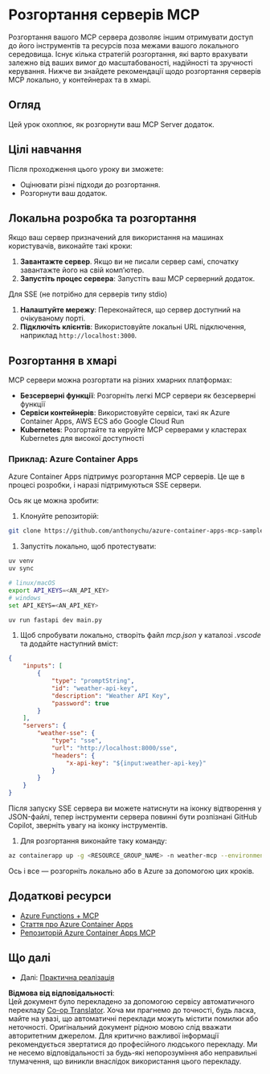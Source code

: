 <!--
CO_OP_TRANSLATOR_METADATA:
{
  "original_hash": "7816cc28f7ab9a54e31f9246429ffcd9",
  "translation_date": "2025-06-17T16:40:24+00:00",
  "source_file": "03-GettingStarted/09-deployment/README.md",
  "language_code": "uk"
}
-->
# Розгортання серверів MCP

Розгортання вашого MCP сервера дозволяє іншим отримувати доступ до його інструментів та ресурсів поза межами вашого локального середовища. Існує кілька стратегій розгортання, які варто врахувати залежно від ваших вимог до масштабованості, надійності та зручності керування. Нижче ви знайдете рекомендації щодо розгортання серверів MCP локально, у контейнерах та в хмарі.

## Огляд

Цей урок охоплює, як розгорнути ваш MCP Server додаток.

## Цілі навчання

Після проходження цього уроку ви зможете:

- Оцінювати різні підходи до розгортання.
- Розгорнути ваш додаток.

## Локальна розробка та розгортання

Якщо ваш сервер призначений для використання на машинах користувачів, виконайте такі кроки:

1. **Завантажте сервер**. Якщо ви не писали сервер самі, спочатку завантажте його на свій комп’ютер.  
1. **Запустіть процес сервера**: Запустіть ваш MCP серверний додаток.

Для SSE (не потрібно для серверів типу stdio)

1. **Налаштуйте мережу**: Переконайтеся, що сервер доступний на очікуваному порті.  
1. **Підключіть клієнтів**: Використовуйте локальні URL підключення, наприклад `http://localhost:3000`.

## Розгортання в хмарі

MCP сервери можна розгортати на різних хмарних платформах:

- **Безсерверні функції**: Розгорніть легкі MCP сервери як безсерверні функції  
- **Сервіси контейнерів**: Використовуйте сервіси, такі як Azure Container Apps, AWS ECS або Google Cloud Run  
- **Kubernetes**: Розгортайте та керуйте MCP серверами у кластерах Kubernetes для високої доступності

### Приклад: Azure Container Apps

Azure Container Apps підтримує розгортання MCP серверів. Це ще в процесі розробки, і наразі підтримуються SSE сервери.

Ось як це можна зробити:

1. Клонуйте репозиторій:

  ```sh
  git clone https://github.com/anthonychu/azure-container-apps-mcp-sample.git
  ```

1. Запустіть локально, щоб протестувати:

  ```sh
  uv venv
  uv sync

  # linux/macOS
  export API_KEYS=<AN_API_KEY>
  # windows
  set API_KEYS=<AN_API_KEY>

  uv run fastapi dev main.py
  ```

1. Щоб спробувати локально, створіть файл *mcp.json* у каталозі *.vscode* та додайте наступний вміст:

  ```json
  {
      "inputs": [
          {
              "type": "promptString",
              "id": "weather-api-key",
              "description": "Weather API Key",
              "password": true
          }
      ],
      "servers": {
          "weather-sse": {
              "type": "sse",
              "url": "http://localhost:8000/sse",
              "headers": {
                  "x-api-key": "${input:weather-api-key}"
              }
          }
      }
  }
  ```

  Після запуску SSE сервера ви можете натиснути на іконку відтворення у JSON-файлі, тепер інструменти сервера повинні бути розпізнані GitHub Copilot, зверніть увагу на іконку інструментів.

1. Для розгортання виконайте таку команду:

  ```sh
  az containerapp up -g <RESOURCE_GROUP_NAME> -n weather-mcp --environment mcp -l westus --env-vars API_KEYS=<AN_API_KEY> --source .
  ```

Ось і все — розгорніть локально або в Azure за допомогою цих кроків.

## Додаткові ресурси

- [Azure Functions + MCP](https://learn.microsoft.com/en-us/samples/azure-samples/remote-mcp-functions-dotnet/remote-mcp-functions-dotnet/)  
- [Стаття про Azure Container Apps](https://techcommunity.microsoft.com/blog/appsonazureblog/host-remote-mcp-servers-in-azure-container-apps/4403550)  
- [Репозиторій Azure Container Apps MCP](https://github.com/anthonychu/azure-container-apps-mcp-sample)  


## Що далі

- Далі: [Практична реалізація](/04-PracticalImplementation/README.md)

**Відмова від відповідальності**:  
Цей документ було перекладено за допомогою сервісу автоматичного перекладу [Co-op Translator](https://github.com/Azure/co-op-translator). Хоча ми прагнемо до точності, будь ласка, майте на увазі, що автоматичні переклади можуть містити помилки або неточності. Оригінальний документ рідною мовою слід вважати авторитетним джерелом. Для критично важливої інформації рекомендується звертатися до професійного людського перекладу. Ми не несемо відповідальності за будь-які непорозуміння або неправильні тлумачення, що виникли внаслідок використання цього перекладу.
